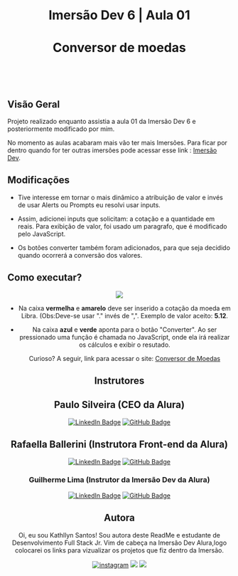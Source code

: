 <div class="container">
  <h1 align="center"> Imersão Dev 6 | Aula 01</h1>
  <h1 class="page-title">
   <h1 align="center">  Conversor de moedas</h1>
  </h1>  
  <h1 align="center">  <img src="https://user-images.githubusercontent.com/120657741/218103973-b0e2d01f-0751-4c62-ba89-11684ae0e2e6.png" class="page-logo" alt="">
</div>
<a href="https://alura.com.br/" target="_blank">
  <img src="https://www.alura.com.br/assets/img/home/alura-logo.svg" alt="" class="alura-logo">
</a>
  <h1
  <img src="https://assets.promediateknologi.com/crop/0x0:0x0/0x0/webp/photo/2021/09/08/1051578360.jpg" </div>

## Visão Geral

Projeto realizado enquanto assistia a aula 01 da Imersão Dev 6 e posteriormente modificado por mim.
  
No momento as aulas acabaram mais vão ter mais Imersões. Para ficar por dentro quando for ter outras imersões pode acessar esse link : <a href="https://imersao.dev">Imersão Dev</a>.

## Modificações

- Tive interesse em tornar o mais dinâmico a atribuição de valor e invés de usar Alerts ou Prompts eu resolvi usar inputs.

- Assim, adicionei inputs que solicitam: a cotação e a quantidade em reais. Para exibição de valor, foi usado um paragrafo, que é modificado pelo JavaScript.

- Os botões converter também foram adicionados, para que seja decidido quando ocorrerá a conversão dos valores.

## Como executar?

<div align="center">
   <img src="https://user-images.githubusercontent.com/120657741/218274456-3fcf4d82-3d45-4eb9-bc4d-99dcd60bafdf.jpg">

- Na caixa **vermelha** e **amarelo** deve ser inserido a cotação da moeda em Libra. 
  (Obs:Deve-se usar "." invés de ",". Exemplo de valor aceito: **5.12**.

- Na caixa  **azul** e **verde** aponta para o botão "Converter". Ao ser pressionado uma função é chamada no JavaScript, onde ela irá realizar os cálculos e exibir o resutado. 

  Curioso? A seguir, link para acessar o site: <a href="" target="_blank">Conversor de Moedas</a>

## Instrutores

## Paulo Silveira (CEO da Alura)

<a href="https://www.linkedin.com/in/paulosilveira/" target="_blank"><img src="https://img.shields.io/badge/-LinkedIn-%230077B5?style=for-the-badge&logo=linkedin&logoColor=white" alt="LinkedIn Badge"></a>
<a href = "https://github.com/peas" target="_blank"><img src="https://img.shields.io/badge/GitHub-%23333?style=for-the-badge&logo=github&logoColor=white" alt="GitHub Badge"></a>

## Rafaella Ballerini (Instrutora Front-end da Alura)

<a href="https://www.linkedin.com/in/rafaella-ballerini-45875016a/" target="_blank"><img src="https://img.shields.io/badge/-LinkedIn-%230077B5?style=for-the-badge&logo=linkedin&logoColor=white" alt="LinkedIn Badge"></a>
<a href = "https://github.com/rafaballerini" target="_blank"><img src="https://img.shields.io/badge/GitHub-%23333?style=for-the-badge&logo=github&logoColor=white" target="_blank" alt="GitHub Badge"></a>

### Guilherme Lima (Instrutor da Imersão Dev da Alura)

<a href="https://www.linkedin.com/in/guilherme-lima-developer/" target="_blank"><img src="https://img.shields.io/badge/-LinkedIn-%230077B5?style=for-the-badge&logo=linkedin&logoColor=white" alt="LinkedIn Badge"></a>
<a href = "https://github.com/guilhermeonrails" target="_blank"><img src="https://img.shields.io/badge/GitHub-%23333?style=for-the-badge&logo=github&logoColor=white" alt="GitHub Badge"></a>
  
 ## Autora

Oi, eu sou Kathllyn Santos! Sou autora deste ReadMe e estudante de Desenvolvimento Full Stack Jr. Vim de cabeça na Imersão Dev Alura,logo colocarei os links para vizualizar os projetos que fiz dentro da Imersão.

 [![instagram](https://img.shields.io/badge/Instagram-E4405F?style=for-the-badge&logo=instagram&logoColor=white
 )](https://www.instagram.com/kathllynleticia)
 <a href="https://www.linkedin.com/in/kathllynleticiadesenvolvedora/" target="_blank"><img src="https://img.shields.io/badge/-LinkedIn-%230077B5?style=for-the-badge&logo=linkedin&logoColor=white" target="_blank"></a> <a href = "mailto:kathllyn.leticia@gmail.com"><img src="https://img.shields.io/badge/-Gmail-%23333?style=for-the-badge&logo=gmail&logoColor=white" target="_blank"></a>
